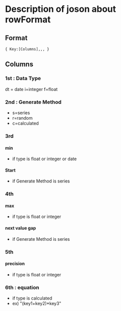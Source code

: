 # Description of joson about rowFormat 
## Format
```
{ Key:[Columns],,, }
```

## Columns
### 1st : Data Type
dt = date
i=integer
f=float

### 2nd : Generate Method
* s=series
* r=random
* c=calculated

### 3rd 
#### min
* if type is float or integer or date

#### Start
* if Generate Method is series

### 4th 
#### max
* if type is float or integer

#### next value gap
* if Generate Method is series

### 5th 
#### precision
* if type is float or integer

### 6th : equation
* if type is calculated
* ex) "(key1+key2)*key3"
